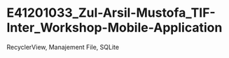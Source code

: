 # E41201033_Zul-Arsil-Mustofa_TIF-Inter_Workshop-Mobile-Application
RecyclerView,
Manajement File,
SQLite

